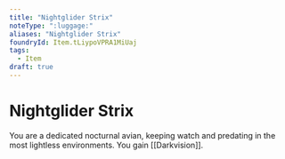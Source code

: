 ```yaml
---
title: "Nightglider Strix"
noteType: ":luggage:"
aliases: "Nightglider Strix"
foundryId: Item.tLiypoVPRA1MiUaj
tags:
  - Item
draft: true
---
```


# Nightglider Strix

You are a dedicated nocturnal avian, keeping watch and predating in the most lightless environments. You gain [[Darkvision]].
